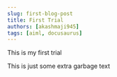 ```yaml
---
slug: first-blog-post
title: First Trial
authors: [akashmaji945]
tags: [aiml, docusaurus]
---
```


This is my first trial

<!-- truncate -->

This is just some extra garbage text
